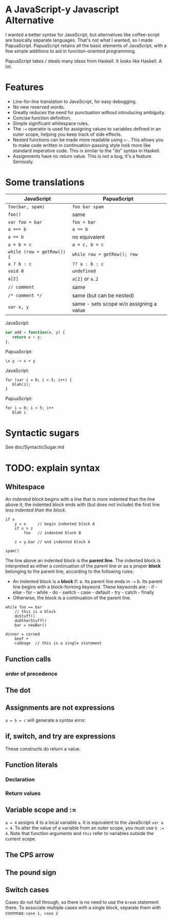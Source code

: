 # A JavaScript-y Javascript Alternative

I wanted a better syntax for JavaScript, but alternatives like
coffee-script are basically separate languages. That's not what
I wanted, so I made PapuaScript. PapuaScript retains all the
basic elements of JavaScript, with a few simple additions to aid
in function-oriented programming.

PapuaScript takes / steals many ideas from Haskell. It looks like
Haskell. A lot.

# Features

* Line-for-line translation to JavaScript, for easy debugging.
* No new reserved words.
* Greatly reduces the need for punctuation without introducing
  ambiguity.
* Concise function definition.
* Simple significant whitespace rules.
* The `:=` operator is used for assigning values to variables
  defined in an outer scope, helping you keep track of side
  effects.
* Nested functions can be made more readable using `<-`. This
  allows you to make code written in continuation-passing style
  look more like standard imperative code. This is similar to the
  "do" syntax in Haskell.
* Assignments have no return value. This is not a bug, it's
  a feature. Seriously.

# Some translations

| JavaScript               | PapuaScript                            |
|--------------------------|----------------------------------------|
|`foo(bar, spam)`          |`foo bar spam`                          |
|`foo()`                   |same                                    |
|`var foo = bar`           |`foo = bar`                             |
|`a === b`                 |`a == b`                                |
|`a == b`                  |no equivalent                           |
|`a = b = c`               |`a = c, b = c`                          |
|`while (row = getRow()) {`|`while row = getRow(); row`             |
|`a ? b : c`               |`?? a : b : c`                          |
|`void 0`                  |`undefined`                             |
|`a[2]`                    |`a[2]` or `a.2`                         |
|`// comment`              |same                                    |
|`/* comment */`           |same (but can be nested)                |
|`var x, y`                |same - sets scope w/o assigning a value |

JavaScript:

```javascript
var add = function(x, y) {
   return x + y;
};
```

PapuaScript:

`\x y -> x + y`

JavaScript:

```
for (var i = 0; i < 5; i++) {
   blah(i);
}
```

PapuaScript:
```
for i = 0; i < 5; i++
   blah i
```

# Syntactic sugars

See doc/SyntacticSugar.md

# TODO: explain syntax

## Whitespace

An _indented block_ begins with a line that is more indented than
the line above it; the indented block ends with (but does not
include) the first line _less indented than the block_.

```
if x
    y = x     // begin indented block A
    if x > z
        foo   // indented block B

    z = y.bar // end indented block A

spam()
```

The line above an indented block is the **parent line**. The
indented block is interpreted as either a continuation of the
parent line or as a proper **block** belonging to the parent
line, according to the following rules:

* An indented block is a **block** if:
    a. Its parent line ends in `->`
    b. Its parent line begins with a block-forming keyword. These
       keywords are:
        - if
        - else
        - for
        - while
        - do
        - switch
        - case
        - default
        - try
        - catch
        - finally
* Otherwise, the block is a continuation of the parent line.

```
while foo == bar
    // this is a block
    doStuff()   
    doOtherStuff()
    bar = newBar()

dinner = corned
    beef +
    cabbage  // this is a single statement
```

## Function calls
### order of precedence

## The dot

## Assignments are not expressions

`a = b = c` will generate a syntax error.

## if, switch, and try are expressions

These constructs do return a value.

## Function literals
### Declaration
### Return values

## Variable scope and :=

`a = 4` assigns 4 to a local variable `a`. It is equivalent to
the JavaScript `var a = 4`. To alter the value of a variable from
an outer scope, you must use `b := 4`. Note that function
arguments and `this` refer to variables outside the current
scope.

## The CPS arrow

## The pound sign

## Switch cases

Cases do not fall through, so there is no need to use the `break`
statement there. To associate multiple cases with a single block,
separate them with commas: `case 1, case 2`

